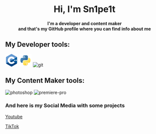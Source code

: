 <h1 align="center">Hi, I'm Sn1pe1t</h1>
<h4 align="center">I'm a developer and content maker<br> and that's my GitHub profile where you can find info about me</h4>

</p>

<h2>My Developer tools:</h2>
<p> 
  
<img src="https://raw.githubusercontent.com/devicons/devicon/master/icons/cplusplus/cplusplus-original.svg" alt="cplusplus" width="40" height="40"> <img src="https://raw.githubusercontent.com/devicons/devicon/master/icons/python/python-original.svg" alt="python" width="40" height="40"> <img src="https://www.vectorlogo.zone/logos/git-scm/git-scm-icon.svg" alt="git" width="40" height="40">
  
</p>
<h2>My Content Maker tools:</h2>
<p>
<img src="https://upload.wikimedia.org/wikipedia/commons/thumb/a/af/Adobe_Photoshop_CC_icon.svg/2101px-Adobe_Photoshop_CC_icon.svg.png" alt="photoshop" width="40" height="40"> <img src="https://upload.wikimedia.org/wikipedia/commons/thumb/2/24/Adobe-premiere-pro-cc-1430-vector-svg-.svg/1200px-Adobe-premiere-pro-cc-1430-vector-svg-.svg.png" alt="premiere-pro" width="40" height="40">
</p>
<h3>
And here is my Social Media with some projects
</h3>
  
[Youtube](https://www.youtube.com/@sn1pe1t)
<p></p>

[TikTok](https://www.tiktok.com/@sn1pe1t)

